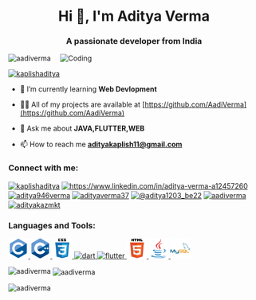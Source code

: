 

<h1 align="center">Hi 👋, I'm Aditya Verma</h1>
<h3 align="center">A passionate developer from India</h3>
<img align="right" alt="Coding" width="400" src="https://media.tenor.com/rePDfDWO3XoAAAAd/hacking.gif">
<p align="left"> <img src="https://komarev.com/ghpvc/?username=aadiverma&label=Profile%20views&color=0e75b6&style=flat" alt="aadiverma" /> </p>

<p align="left"> <a href="https://twitter.com/kaplishaditya" target="blank"><img src="https://img.shields.io/twitter/follow/kaplishaditya?logo=twitter&style=for-the-badge" alt="kaplishaditya" /></a> </p>

- 🌱 I’m currently learning **Web Devlopment**

- 👨‍💻 All of my projects are available at [https://github.com/AadiVerma](https://github.com/AadiVerma)

- 💬 Ask me about **JAVA,FLUTTER,WEB**

- 📫 How to reach me **adityakaplish11@gmail.com**

<h3 align="left">Connect with me:</h3>
<p align="left">
<a href="https://twitter.c" target="blank"><img align="center" src="https://raw.githubusercontent.com/rahuldkjain/github-profile-readme-generator/master/src/images/icons/Social/twitter.svg" alt="kaplishaditya" height="30" width="40" /></a>
<a href="https://linkedin.com/in/https://" target="blank"><img align="center" src="https://raw.githubusercontent.com/rahuldkjain/github-profile-readme-generator/master/src/images/icons/Social/linked-in-alt.svg" alt="https://www.linkedin.com/in/aditya-verma-a12457260" height="30" width="40" /></a>
<a href="https://i" target="blank"><img align="center" src="https://raw.githubusercontent.com/rahuldkjain/github-profile-readme-generator/master/src/images/icons/Social/instagram.svg" alt="aditya946verma" height="30" width="40" /></a>
<a href="https://www" target="blank"><img align="center" src="https://cdn.jsdelivr.net/npm/simple-icons@3.1.0/icons/codechef.svg" alt="adityaverma37" height="30" width="40" /></a>
<a href="https://www" target="blank"><img align="center" src="https://raw.githubusercontent.com/rahuldkjain/github-profile-readme-generator/master/src/images/icons/Social/hackerrank.svg" alt="@aditya1203_be22" height="30" width="40" /></a>
<a href="http" target="blank"><img align="center" src="https://raw.githubusercontent.com/rahuldkjain/github-profile-readme-generator/master/src/images/icons/Social/leet-code.svg" alt="aadiverma" height="30" width="40" /></a>
<a href="https://auth.geeksforgeeks" target="blank"><img align="center" src="https://raw.githubusercontent.com/rahuldkjain/github-profile-readme-generator/master/src/images/icons/Social/geeks-for-geeks.svg" alt="adityakazmkt" height="30" width="40" /></a>
</p>

<h3 align="left">Languages and Tools:</h3>
<p align="left"> <a href="https://www.cprogramming.com/" target="_blank" rel="noreferrer"> <img src="https://raw.githubusercontent.com/devicons/devicon/master/icons/c/c-original.svg" alt="c" width="40" height="40"/> </a> <a href="https://www.w3schools.com/cpp/" target="_blank" rel="noreferrer"> <img src="https://raw.githubusercontent.com/devicons/devicon/master/icons/cplusplus/cplusplus-original.svg" alt="cplusplus" width="40" height="40"/> </a> <a href="https://www.w3schools.com/css/" target="_blank" rel="noreferrer"> <img src="https://raw.githubusercontent.com/devicons/devicon/master/icons/css3/css3-original-wordmark.svg" alt="css3" width="40" height="40"/> </a> <a href="https://dart.dev" target="_blank" rel="noreferrer"> <img src="https://www.vectorlogo.zone/logos/dartlang/dartlang-icon.svg" alt="dart" width="40" height="40"/> </a> <a href="https://flutter.dev" target="_blank" rel="noreferrer"> <img src="https://www.vectorlogo.zone/logos/flutterio/flutterio-icon.svg" alt="flutter" width="40" height="40"/> </a> <a href="https://www.w3.org/html/" target="_blank" rel="noreferrer"> <img src="https://raw.githubusercontent.com/devicons/devicon/master/icons/html5/html5-original-wordmark.svg" alt="html5" width="40" height="40"/> </a> <a href="https://www.java.com" target="_blank" rel="noreferrer"> <img src="https://raw.githubusercontent.com/devicons/devicon/master/icons/java/java-original.svg" alt="java" width="40" height="40"/> </a> <a href="https://www.mysql.com/" target="_blank" rel="noreferrer"> <img src="https://raw.githubusercontent.com/devicons/devicon/master/icons/mysql/mysql-original-wordmark.svg" alt="mysql" width="40" height="40"/> </a> </p>

<p><img align="left" src="https://github-readme-stats.vercel.app/api/top-langs?username=aadiverma&show_icons=true&locale=en&layout=compact" alt="aadiverma" /></p>

<p>&nbsp;<img align="center" src="https://github-readme-stats.vercel.app/api?username=aadiverma&show_icons=true&locale=en" alt="aadiverma" /></p>

<p><img align="center" src="https://github-readme-streak-stats.herokuapp.com/?user=aadiverma&" alt="aadiverma" /></p>

